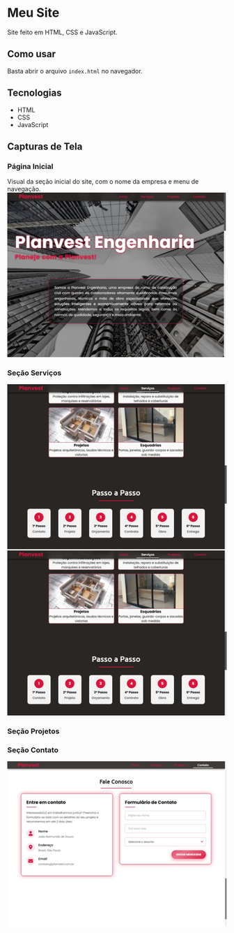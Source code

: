 # Meu Site

Site feito em HTML, CSS e JavaScript.

## Como usar

Basta abrir o arquivo `index.html` no navegador.

## Tecnologias

- HTML
- CSS
- JavaScript

## Capturas de Tela

### Página Inicial
Visual da seção inicial do site, com o nome da empresa e menu de navegação.
![Página Inicial](image/home.jpg)

### Seção Serviços
![Página Serviços](image/servicos.jpg)
![Página Passo a Passo](image/passo.jpg)

### Seção Projetos

### Seção Contato
![Página Contato](image/contato.jpg)
